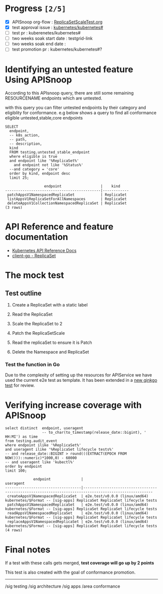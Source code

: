# Progress <code>[2/5]</code>

-   [X] APISnoop org-flow : [ReplicaSetScaleTest.org](https://github.com/cncf/apisnoop/blob/master/tickets/k8s/)
-   [X] test approval issue : [kubernetes/kubernetes#](https://github.com/kubernetes/kubernetes/issues/)
-   [ ] test pr : kuberenetes/kubernetes#
-   [ ] two weeks soak start date : testgrid-link
-   [ ] two weeks soak end date :
-   [ ] test promotion pr : kubernetes/kubernetes#?

# Identifying an untested feature Using APISnoop

According to this APIsnoop query, there are still some remaining RESOURCENAME endpoints which are untested.

with this query you can filter untested endpoints by their category and eligiblity for conformance. e.g below shows a query to find all conformance eligible untested,stable,core endpoints

```sql-mode
SELECT
  endpoint,
  -- k8s_action,
  -- path,
  -- description,
  kind
  FROM testing.untested_stable_endpoint
  where eligible is true
  and endpoint like '%ReplicaSet%'
    and endpoint not like '%Status%'
  --and category = 'core'
  order by kind, endpoint desc
  limit 25;
```

```example
                  endpoint                  |    kind
--------------------------------------------|------------
 patchAppsV1NamespacedReplicaSet            | ReplicaSet
 listAppsV1ReplicaSetForAllNamespaces       | ReplicaSet
 deleteAppsV1CollectionNamespacedReplicaSet | ReplicaSet
(3 rows)

```

# API Reference and feature documentation

-   [Kubernetes API Reference Docs](https://kubernetes.io/docs/reference/generated/kubernetes-api/v1.19/#-strong-write-operations-replicaset-v1-apps-strong-)
-   [client-go - ReplicaSet](https://pkg.go.dev/k8s.io/kubernetes/test/e2e/framework/replicaset)

# The mock test

## Test outline

1.  Create a ReplicaSet with a static label

2.  Read the ReplicaSet

3.  Scale the ReplicaSet to 2

4.  Patch the ReplicaSetScale

5.  Read the replicaSet to ensure it is Patch

6.  Delete the Namespace and ReplicaSet

### Test the function in Go

Due to the complexity of setting up the resources for APIService we have used the current e2e test as template. It has been extended in a [new ginkgo test](https://github.com/ii/kubernetes/commit/4c95e25f7acfe0e755d535c65fa2d10e852a1cd0) for review.

# Verifying increase coverage with APISnoop

```sql-mode
select distinct  endpoint, useragent
                 -- to_char(to_timestamp(release_date::bigint), ' HH:MI') as time
from testing.audit_event
where endpoint ilike '%ReplicaSet%'
and useragent ilike '%ReplicaSet lifecycle tests%'
-- and release_date::BIGINT > round(((EXTRACT(EPOCH FROM NOW()))::numeric)*1000,0) - 60000
-- and useragent like 'kubectl%'
order by endpoint
limit 100;

```

```example
             endpoint              |                                              useragent
-----------------------------------|------------------------------------------------------------------------------------------------------
 createAppsV1NamespacedReplicaSet  | e2e.test/v0.0.0 (linux/amd64) kubernetes/$Format -- [sig-apps] ReplicaSet ReplicaSet lifecycle tests
 patchAppsV1NamespacedReplicaSet   | e2e.test/v0.0.0 (linux/amd64) kubernetes/$Format -- [sig-apps] ReplicaSet ReplicaSet lifecycle tests
 readAppsV1NamespacedReplicaSet    | e2e.test/v0.0.0 (linux/amd64) kubernetes/$Format -- [sig-apps] ReplicaSet ReplicaSet lifecycle tests
 replaceAppsV1NamespacedReplicaSet | e2e.test/v0.0.0 (linux/amd64) kubernetes/$Format -- [sig-apps] ReplicaSet ReplicaSet lifecycle tests
(4 rows)

```

# Final notes

If a test with these calls gets merged, ****test coverage will go up by 2 points****

This test is also created with the goal of conformance promotion.

---

/sig testing /sig architecture /sig apps /area conformance
